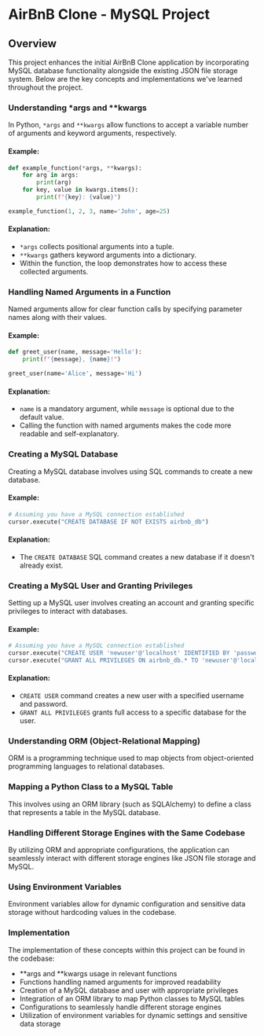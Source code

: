 # AirBnB Clone - MySQL Project

## Overview

This project enhances the initial AirBnB Clone application by incorporating MySQL database functionality alongside the existing JSON file storage system. Below are the key concepts and implementations we've learned throughout the project.

### Understanding *args and **kwargs

In Python, `*args` and `**kwargs` allow functions to accept a variable number of arguments and keyword arguments, respectively.

#### Example:
```python
def example_function(*args, **kwargs):
    for arg in args:
        print(arg)
    for key, value in kwargs.items():
        print(f"{key}: {value}")

example_function(1, 2, 3, name='John', age=25)
```

#### Explanation:
- `*args` collects positional arguments into a tuple.
- `**kwargs` gathers keyword arguments into a dictionary.
- Within the function, the loop demonstrates how to access these collected arguments.

### Handling Named Arguments in a Function

Named arguments allow for clear function calls by specifying parameter names along with their values.

#### Example:
```python
def greet_user(name, message='Hello'):
    print(f"{message}, {name}!")

greet_user(name='Alice', message='Hi')
```

#### Explanation:
- `name` is a mandatory argument, while `message` is optional due to the default value.
- Calling the function with named arguments makes the code more readable and self-explanatory.

### Creating a MySQL Database

Creating a MySQL database involves using SQL commands to create a new database.

#### Example:
```python
# Assuming you have a MySQL connection established
cursor.execute("CREATE DATABASE IF NOT EXISTS airbnb_db")
```

#### Explanation:
- The `CREATE DATABASE` SQL command creates a new database if it doesn't already exist.

### Creating a MySQL User and Granting Privileges

Setting up a MySQL user involves creating an account and granting specific privileges to interact with databases.

#### Example:
```python
# Assuming you have a MySQL connection established
cursor.execute("CREATE USER 'newuser'@'localhost' IDENTIFIED BY 'password'")
cursor.execute("GRANT ALL PRIVILEGES ON airbnb_db.* TO 'newuser'@'localhost'")
```

#### Explanation:
- `CREATE USER` command creates a new user with a specified username and password.
- `GRANT ALL PRIVILEGES` grants full access to a specific database for the user.

### Understanding ORM (Object-Relational Mapping)

ORM is a programming technique used to map objects from object-oriented programming languages to relational databases.

### Mapping a Python Class to a MySQL Table

This involves using an ORM library (such as SQLAlchemy) to define a class that represents a table in the MySQL database.

### Handling Different Storage Engines with the Same Codebase

By utilizing ORM and appropriate configurations, the application can seamlessly interact with different storage engines like JSON file storage and MySQL.

### Using Environment Variables

Environment variables allow for dynamic configuration and sensitive data storage without hardcoding values in the codebase.

### Implementation
The implementation of these concepts within this project can be found in the codebase:

- **args and **kwargs usage in relevant functions
- Functions handling named arguments for improved readability
- Creation of a MySQL database and user with appropriate privileges
- Integration of an ORM library to map Python classes to MySQL tables
- Configurations to seamlessly handle different storage engines
- Utilization of environment variables for dynamic settings and sensitive data storage
